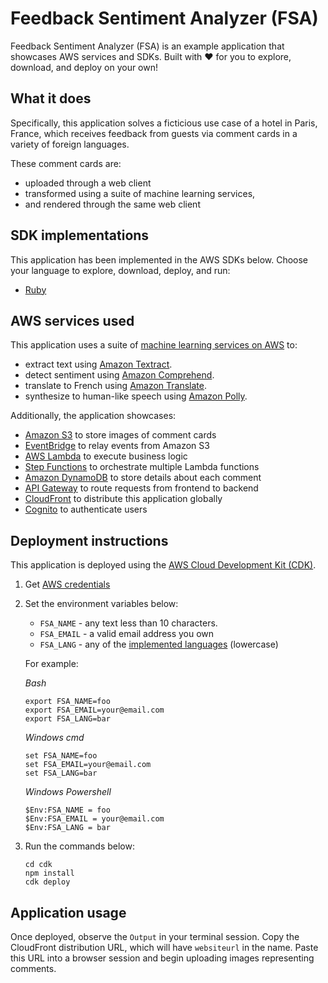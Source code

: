 # Feedback Sentiment Analyzer (FSA)

Feedback Sentiment Analyzer (FSA) is an example application that showcases AWS services and SDKs. Built with ❤️ for you to explore, download, and deploy on your own!

## What it does
Specifically, this application solves a ficticious use case of a hotel in Paris, France, which receives feedback from guests via comment cards in a variety of foreign languages.

These comment cards are:
* uploaded through a web client
* transformed using a suite of machine learning services,
* and rendered through the same web client

## SDK implementations
This application has been implemented in the AWS SDKs below. Choose your language to explore, download, deploy, and run:
* [Ruby](../../ruby/cross-services/feedback-sentiment-analyzer/README.md)

## AWS services used

This application uses a suite of [machine learning services on AWS](https://aws.amazon.com/machine-learning/) to:
* extract text using [Amazon Textract](https://aws.amazon.com/textract/).
* detect sentiment using [Amazon Comprehend](https://aws.amazon.com/comprehend/).
* translate to French using [Amazon Translate](https://aws.amazon.com/translate/).
* synthesize to human-like speech using [Amazon Polly](https://aws.amazon.com/polly/).

Additionally, the application showcases:
* [Amazon S3](https://aws.amazon.com/s3/) to store images of comment cards
* [EventBridge](https://aws.amazon.com/eventbridge/) to relay events from Amazon S3
* [AWS Lambda](https://aws.amazon.com/lambda/) to execute business logic
* [Step Functions](https://aws.amazon.com/stepfunctions/) to orchestrate multiple Lambda functions 
* [Amazon DynamoDB](https://aws.amazon.com/dynamodb/) to store details about each comment
* [API Gateway](https://aws.amazon.com/apigw/) to route requests from frontend to backend
* [CloudFront](https://aws.amazon.com/cloudfront/) to distribute this application globally
* [Cognito](https://aws.amazon.com/cognito) to authenticate users

## Deployment instructions
This application is deployed using the [AWS Cloud Development Kit (CDK)](https://aws.amazon.com/cdk/).

1. Get [AWS credentials](https://docs.aws.amazon.com/cli/latest/userguide/cli-configure-files.html)
1. Set the environment variables below:
   * `FSA_NAME` - any text less than 10 characters.
   * `FSA_EMAIL` - a valid email address you own
   * `FSA_LANG` - any of the [implemented languages](#sdk-implementations) (lowercase)

   For example:

   _Bash_
   ```
   export FSA_NAME=foo
   export FSA_EMAIL=your@email.com
   export FSA_LANG=bar
   ```
   _Windows cmd_
   ```
   set FSA_NAME=foo
   set FSA_EMAIL=your@email.com
   set FSA_LANG=bar
   ```
   _Windows Powershell_
   ```
   $Env:FSA_NAME = foo
   $Env:FSA_EMAIL = your@email.com
   $Env:FSA_LANG = bar
   ```
2. Run the commands below:
   ```
   cd cdk
   npm install
   cdk deploy
   ```

## Application usage
Once deployed, observe the `Output` in your terminal session.
Copy the CloudFront distribution URL, which will have `websiteurl` in the name.
Paste this URL into a browser session and begin uploading images representing comments.

